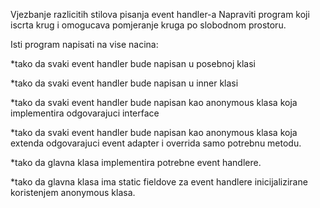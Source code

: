 Vjezbanje razlicitih stilova pisanja event handler-a Napraviti program koji iscrta krug i omogucava pomjeranje kruga po slobodnom prostoru.

Isti program napisati na vise nacina:

*tako da svaki event handler bude napisan u posebnoj klasi

*tako da svaki event handler bude napisan u inner klasi

*tako da svaki event handler bude napisan kao anonymous klasa koja implementira odgovarajuci interface

*tako da svaki event handler bude napisan kao anonymous klasa koja extenda odgovarajuci event adapter i overrida samo potrebnu metodu.

*tako da glavna klasa implementira potrebne event handlere.

*tako da glavna klasa ima static fieldove za event handlere inicijalizirane koristenjem anonymous klasa.